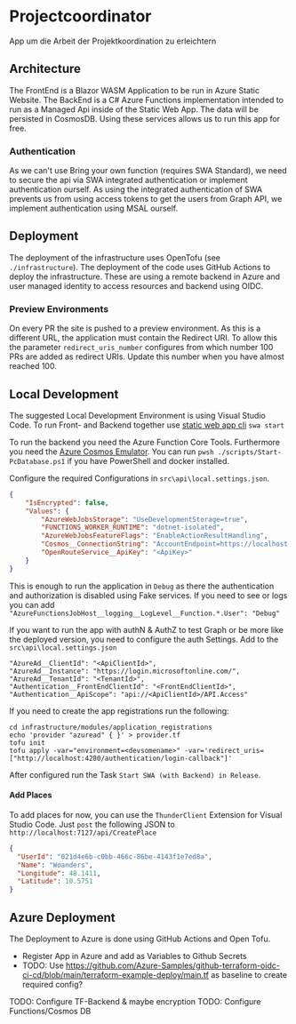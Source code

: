 # Projectcoordinator

App um die Arbeit der Projektkoordination zu erleichtern

## Architecture

The FrontEnd is a Blazor WASM Application to be run in Azure Static Website. The BackEnd is a C# Azure Functions implementation intended to run as a Managed Api inside of the Static Web App. The data will be persisted in CosmosDB. Using these services allows us to run this app for free.

### Authentication

As we can't use Bring your own function (requires SWA Standard), we need to secure the api via SWA integrated authentication or implement authentication ourself. As using the integrated authentication of SWA prevents us from using access tokens to get the users from Graph API, we implement authentication using MSAL ourself.

## Deployment

The deployment of the infrastructure uses OpenTofu (see `./infrastructure`). The deployment of the code uses GitHub Actions to deploy the infrastructure. These are using a remote backend in Azure and user managed identity to access resources and backend using OIDC.

### Preview Environments

On every PR the site is pushed to a preview environment. As this is a different URL, the application must contain the Redirect URI. To allow this the parameter `redirect_uris_number` configures from which number 100 PRs are added as redirect URIs. Update this number when you have almost reached 100.

## Local Development

The suggested Local Development Environment is using Visual Studio Code. To run Front- and Backend together use [static web app cli](https://learn.microsoft.com/en-us/azure/static-web-apps/local-development) `swa start`

To run the backend you need the Azure Function Core Tools. Furthermore you need the [Azure Cosmos Emulator](https://learn.microsoft.com/en-us/azure/cosmos-db/how-to-develop-emulator?tabs=docker-windows%2Ccsharp&pivots=api-nosql). You can run `pwsh ./scripts/Start-PcDatabase.ps1` if you have PowerShell and docker installed.

Configure the required Configurations in `src\api\local.settings.json`.

```json
{
    "IsEncrypted": false,
    "Values": {
        "AzureWebJobsStorage": "UseDevelopmentStorage=true",
        "FUNCTIONS_WORKER_RUNTIME": "dotnet-isolated",
        "AzureWebJobsFeatureFlags": "EnableActionResultHandling",
        "Cosmos__ConnectionString": "AccountEndpoint=https://localhost:8081/;AccountKey=C2y6yDjf5/R+ob0N8A7Cgv30VRDJIWEHLM+4QDU5DE2nQ9nDuVTqobD4b8mGGyPMbIZnqyMsEcaGQy67XIw/Jw==",
        "OpenRouteService__ApiKey": "<ApiKey>"
    }
}
```

This is enough to run the application in `Debug` as there the authentication and authorization is disabled using Fake services. If you need to see or logs you can add `"AzureFunctionsJobHost__logging__LogLevel__Function.*.User": "Debug"`

If you want to run the app with authN & AuthZ to test Graph or be more like the deployed version, you need to configure the auth Settings. Add to the `src\api\local.settings.json`

```
"AzureAd__ClientId": "<ApiClientId>",
"AzureAd__Instance": "https://login.microsoftonline.com/",
"AzureAd__TenantId": "<TenantId>",
"Authentication__FrontEndClientId": "<FrontEndClientId>",
"Authentication__ApiScope": "api://<ApiClientId>/API.Access"
```

If you need to create the app registrations run the following:

```pwsh
cd infrastructure/modules/application_registrations
echo 'provider "azuread" { }' > provider.tf
tofu init
tofu apply -var="environment=<devsomename>" -var='redirect_uris=["http://localhost:4280/authentication/login-callback"]'
```

After configured run the Task `Start SWA (with Backend) in Release`.

#### Add Places

To add places for now, you can use the `ThunderClient` Extension for Visual Studio Code. Just `post` the following JSON to `http://localhost:7127/api/CreatePlace`

```json
{
  "UserId": "021d4e6b-c0bb-466c-86be-4143f1e7ed8a",
  "Name": "Woanders",
  "Longitude": 48.1411,
  "Latitude": 10.5751
}
```

## Azure Deployment

The Deployment to Azure is done using GitHub Actions and Open Tofu.

- Register App in Azure and add as Variables to Github Secrets
- TODO: Use <https://github.com/Azure-Samples/github-terraform-oidc-ci-cd/blob/main/terraform-example-deploy/main.tf> as baseline to create required config?

TODO: Configure TF-Backend & maybe encryption
TODO: Configure Functions/Cosmos DB
